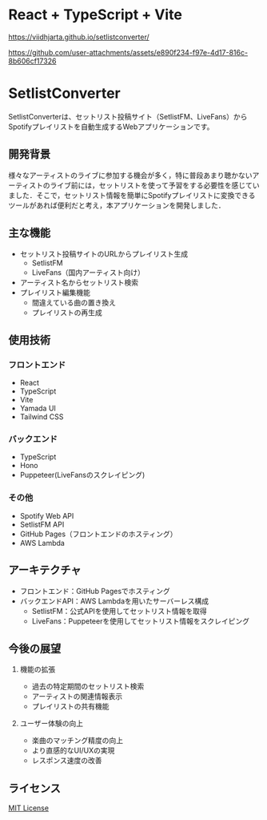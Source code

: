 # React + TypeScript + Vite

https://viidhjarta.github.io/setlistconverter/

https://github.com/user-attachments/assets/e890f234-f97e-4d17-816c-8b606cf17326

# SetlistConverter

SetlistConverterは、セットリスト投稿サイト（SetlistFM、LiveFans）からSpotifyプレイリストを自動生成するWebアプリケーションです。

## 開発背景

様々なアーティストのライブに参加する機会が多く，特に普段あまり聴かないアーティストのライブ前には，セットリストを使って予習をする必要性を感じていました．そこで，セットリスト情報を簡単にSpotifyプレイリストに変換できるツールがあれば便利だと考え，本アプリケーションを開発しました．

## 主な機能
- セットリスト投稿サイトのURLからプレイリスト生成
  - SetlistFM
  - LiveFans（国内アーティスト向け）
- アーティスト名からセットリスト検索
- プレイリスト編集機能
  - 間違えている曲の置き換え
  - プレイリストの再生成

## 使用技術

### フロントエンド
- React
- TypeScript
- Vite
- Yamada UI
- Tailwind CSS

### バックエンド
- TypeScript
- Hono
- Puppeteer(LiveFansのスクレイピング)

### その他
- Spotify Web API
- SetlistFM API
- GitHub Pages（フロントエンドのホスティング）
- AWS Lambda

## アーキテクチャ

- フロントエンド：GitHub Pagesでホスティング
- バックエンドAPI：AWS Lambdaを用いたサーバーレス構成
  - SetlistFM：公式APIを使用してセットリスト情報を取得
  - LiveFans：Puppeteerを使用してセットリスト情報をスクレイピング

## 今後の展望

1. 機能の拡張
   - 過去の特定期間のセットリスト検索
   - アーティストの関連情報表示
   - プレイリストの共有機能

2. ユーザー体験の向上
   - 楽曲のマッチング精度の向上
   - より直感的なUI/UXの実現
   - レスポンス速度の改善

## ライセンス

[MIT License](LICENSE)
